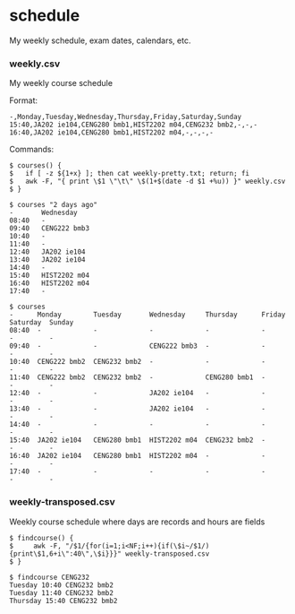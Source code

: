 # schedule
My weekly schedule, exam dates, calendars, etc.

### weekly.csv
My weekly course schedule

Format:

    -,Monday,Tuesday,Wednesday,Thursday,Friday,Saturday,Sunday
    15:40,JA202 ie104,CENG280 bmb1,HIST2202 m04,CENG232 bmb2,-,-,-
    16:40,JA202 ie104,CENG280 bmb1,HIST2202 m04,-,-,-,-

Commands:
    
    $ courses() {
    $   if [ -z ${1+x} ]; then cat weekly-pretty.txt; return; fi
    $   awk -F, "{ print \$1 \"\t\" \$(1+$(date -d $1 +%u)) }" weekly.csv
    $ }

    $ courses "2 days ago"
    -       Wednesday
    08:40   -
    09:40   CENG222 bmb3
    10:40   -
    11:40   -
    12:40   JA202 ie104
    13:40   JA202 ie104
    14:40   -
    15:40   HIST2202 m04
    16:40   HIST2202 m04
    17:40   -

    $ courses
    -      Monday        Tuesday       Wednesday     Thursday      Friday  Saturday  Sunday
    08:40  -             -             -             -             -       -         -
    09:40  -             -             CENG222 bmb3  -             -       -         -
    10:40  CENG222 bmb2  CENG232 bmb2  -             -             -       -         -
    11:40  CENG222 bmb2  CENG232 bmb2  -             CENG280 bmb1  -       -         -
    12:40  -             -             JA202 ie104   -             -       -         -
    13:40  -             -             JA202 ie104   -             -       -         -
    14:40  -             -             -             -             -       -         -
    15:40  JA202 ie104   CENG280 bmb1  HIST2202 m04  CENG232 bmb2  -       -         -
    16:40  JA202 ie104   CENG280 bmb1  HIST2202 m04  -             -       -         -
    17:40  -             -             -             -             -       -         -

### weekly-transposed.csv
Weekly course schedule where days are records and hours are fields

    $ findcourse() {
    $     awk -F, "/$1/{for(i=1;i<NF;i++){if(\$i~/$1/){print\$1,6+i\":40\",\$i}}}" weekly-transposed.csv
    $ }

    $ findcourse CENG232
    Tuesday 10:40 CENG232 bmb2
    Tuesday 11:40 CENG232 bmb2
    Thursday 15:40 CENG232 bmb2
